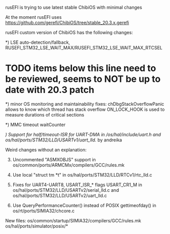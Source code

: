 rusEFI is trying to use latest stable ChibiOS with minimal changes

At the moment rusEFI uses https://github.com/gerefi/ChibiOS/tree/stable_20.3.x.gerefi

rusEFI custom version of ChibiOS has the following changes:

*) LSE auto-detection/fallback, RUSEFI_STM32_LSE_WAIT_MAX/RUSEFI_STM32_LSE_WAIT_MAX_RTCSEL

# TODO items below this line need to be reviewed, seems to NOT be up to date with 20.3 patch

*) minor OS monitoring and maintainability fixes:
   chDbgStackOverflowPanic allows to know which thread has stack overflow
   ON_LOCK_HOOK is used to measure durations of critical sections

*) MMC timeout waitCounter

*) Support for half/timeout-ISR for UART-DMA in /os/hal/include/uart.h and os/hal/ports/STM32/LLD/USARTv1/uart_lld.* by andreika

Weird changes without an explanation:

3) Uncommented "ASMXOBJS" support in os/common/ports/ARMCMx/compilers/GCC/rules.mk

8) Use local "struct tm *t" in os/hal/ports/STM32/LLD/RTCv1/rtc_lld.c

11) Fixes for UART4-UART8, USART_ISR_* flags USART_CR1_M in os/hal/ports/STM32/LLD/USARTv2/serial_lld.c and os/hal/ports/STM32/LLD/USARTv2/uart_lld.c

15) Use QueryPerformanceCounter() instead of POSIX gettimeofday() in os/rt/ports/SIMIA32/chcore.c

New files: 
	os/common/startup/SIMIA32/compilers/GCC/rules.mk
	os/hal/ports/simulator/posix/*
	
